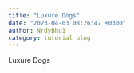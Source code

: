 ```yaml
---
title: "Luxure Dogs"
date: "2023-04-03 08:26:47 +0300"
author: NrdyBhu1
category: tutorial blog
---
```

Luxure Dogs
